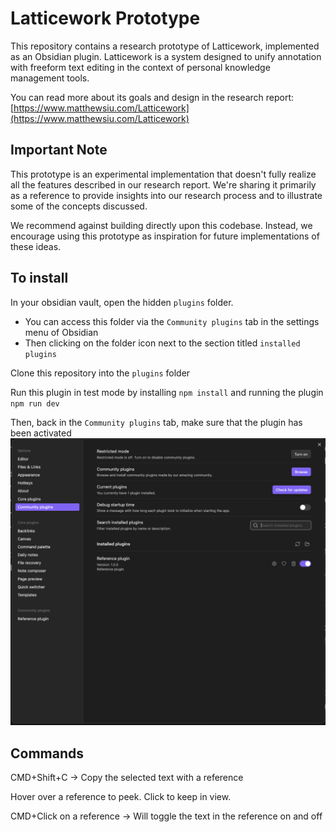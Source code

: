 # Latticework Prototype

This repository contains a research prototype of Latticework, implemented as an Obsidian plugin. Latticework is a system designed to unify annotation with freeform text editing in the context of personal knowledge management tools.

You can read more about its goals and design in the research report: [https://www.matthewsiu.com/Latticework](https://www.matthewsiu.com/Latticework)

## Important Note

This prototype is an experimental implementation that doesn't fully realize all the features described in our research report. We're sharing it primarily as a reference to provide insights into our research process and to illustrate some of the concepts discussed.

We recommend against building directly upon this codebase. Instead, we encourage using this prototype as inspiration for future implementations of these ideas.

## To install

In your obsidian vault, open the hidden `plugins` folder.

- You can access this folder via the `Community plugins` tab in the settings menu of Obsidian
- Then clicking on the folder icon next to the section titled `installed plugins`

Clone this repository into the `plugins` folder

Run this plugin in test mode by installing `npm install` and running the plugin `npm run dev`

Then, back in the `Community plugins` tab, make sure that the plugin has been activated
![](activated.png)

## Commands

CMD+Shift+C -> Copy the selected text with a reference

Hover over a reference to peek. Click to keep in view.

CMD+Click on a reference -> Will toggle the text in the reference on and off
